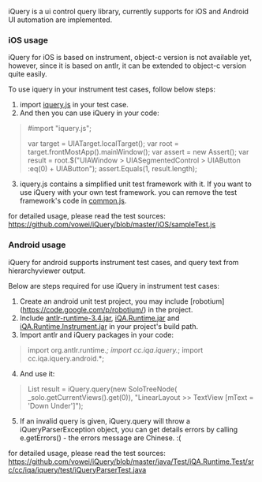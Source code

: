 iQuery is a ui control query library, currently supports for iOS and Android UI automation are implemented.

### iOS usage
iQuery for iOS is based on instrument, object-c version is not available yet, however, since it is based on antlr, it can be extended to object-c version quite easily.

To use iquery in your instrument test cases, follow below steps:
1. import [iquery.js](https://github.com/vowei/iQuery/blob/master/iOS/lib/iquery.js) in your test case.
2. And then you can use iQuery in your code: 
> #import "iquery.js";
>
> var target = UIATarget.localTarget();
> var root = target.frontMostApp().mainWindow();
> var assert = new Assert();
> var result = root.$("UIAWindow > UIASegmentedControl > UIAButton :eq(0) + UIAButton");
> assert.Equals(1, result.length);
3. iquery.js contains a simplified unit test framework with it. If you want to use iQuery with your own test framework. you can remove the test framework's code in [common.js](https://github.com/vowei/iQuery/blob/master/iOS/lib/common.js).

for detailed usage, please read the test sources: https://github.com/vowei/iQuery/blob/master/iOS/sampleTest.js

### Android usage
iQuery for android supports instrument test cases, and query text from hierarchyviewer output.

Below are steps required for use iQuery in instrument test cases:
1. Create an android unit test project, you may include [robotium] (https://code.google.com/p/robotium/) in the project.
2. Include [antlr-runtime-3.4.jar](https://github.com/vowei/iQuery/blob/master/java/lib/antlr-runtime-3.4.jar), [iQA.Runtime.jar](https://github.com/downloads/vowei/iQuery/iQA.Runtime.jar) and [iQA.Runtime.Instrument.jar](https://github.com/downloads/vowei/iQuery/iQA.Runtime.Instrument.jar) in your project's build path.
3. Import antlr and iQuery packages in your code:
> import org.antlr.runtime.*;
> import cc.iqa.iquery.*;
> import cc.iqa.iquery.android.*;
4. And use it:
> List<SoloTreeNode> result = iQuery.query(new SoloTreeNode(
>     _solo.getCurrentViews().get(0)), 
>     "LinearLayout >> TextView [mText = 'Down Under']");
5. If an invalid query is given, iQuery.query will throw a iQueryParserException object, you can get details errors by calling e.getErrors() - the errors message are Chinese. :(

for detailed usage, please read the test sources: https://github.com/vowei/iQuery/blob/master/java/Test/iQA.Runtime.Test/src/cc/iqa/iquery/test/iQueryParserTest.java
 


 